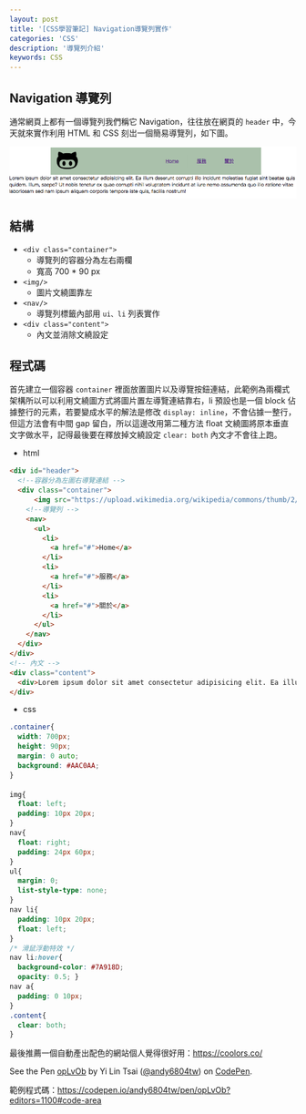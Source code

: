 ```yaml
---
layout: post
title: '[CSS學習筆記] Navigation導覽列實作'
categories: 'CSS'
description: '導覽列介紹'
keywords: CSS
---
```


## Navigation 導覽列
通常網頁上都有一個導覽列我們稱它 Navigation，往往放在網頁的 `header` 中，今天就來實作利用 HTML 和 CSS 刻岀一個簡易導覽列，如下圖。

<img src="/images/posts/web/img1061221-1.png">

## 結構

- `<div class="container">` 
  - 導覽列的容器分為左右兩欄
  - 寬高 700 * 90 px
- `<img/>` 
  - 圖片文繞圖靠左
- `<nav/>`
  - 導覽列標籤內部用 `ui、li` 列表實作
- `<div class="content">`
  - 內文並消除文繞設定

## 程式碼

首先建立一個容器 `container` 裡面放置圖片以及導覽按鈕連結，此範例為兩欄式架構所以可以利用文繞圖方式將圖片置左導覽連結靠右，li 預設也是一個 block 佔據整行的元素，若要變成水平的解法是修改 `display: inline`，不會佔據一整行，但這方法會有中間 gap 留白，所以這邊改用第二種方法 float 文繞圖將原本垂直文字做水平，記得最後要在釋放掉文繞設定 `clear: both` 內文才不會往上跑。

- html

```html
<div id="header">
  <!--容器分為左圖右導覽連結 -->
  <div class="container">
      <img src="https://upload.wikimedia.org/wikipedia/commons/thumb/2/22/Octicons-octoface.svg/2000px-Octicons-octoface.svg.png" width="70" alt="dd"/>
    <!--導覽列 -->
    <nav>
      <ul>
        <li>
          <a href="#">Home</a>
        </li>
        <li>
          <a href="#">服務</a>
        </li>
        <li>
          <a href="#">關於</a>
        </li>
      </ul>
    </nav>
  </div>
</div>
<!-- 內文 -->
<div class="content">
  <div>Lorem ipsum dolor sit amet consectetur adipisicing elit. Ea illum deserunt corrupti illo incidunt molestias fugiat sint beatae quis quidem. Illum, saepe? Ut nobis tenetur ex quae corrupti nihil voluptatem incidunt at iure nemo assumenda quo illo ratione vitae laboriosam sed nam ipsum aliquam corporis tempora iste quis, facilis nostrum!</div>
</div>
```

- css

```css
.container{
  width: 700px;
  height: 90px;
  margin: 0 auto;
  background: #AAC0AA;
}

img{
  float: left;
  padding: 10px 20px;
}
nav{
  float: right;
  padding: 24px 60px;
}
ul{
  margin: 0;
  list-style-type: none;
}
nav li{
  padding: 10px 20px;
  float: left;
}
/* 滑鼠浮動特效 */
nav li:hover{ 
  background-color: #7A918D;
  opacity: 0.5; }   
nav a{
  padding: 0 10px;
}
.content{
  clear: both;
}
```

最後推薦一個自動產出配色的網站個人覺得很好用：https://coolors.co/

<p data-height="265" data-theme-id="0" data-slug-hash="opLvOb" data-default-tab="html,result" data-user="andy6804tw" data-embed-version="2" data-pen-title="opLvOb" class="codepen">See the Pen <a href="https://codepen.io/andy6804tw/pen/opLvOb/">opLvOb</a> by Yi Lin Tsai  (<a href="https://codepen.io/andy6804tw">@andy6804tw</a>) on <a href="https://codepen.io">CodePen</a>.</p>
<script async src="https://production-assets.codepen.io/assets/embed/ei.js"></script>


範例程式碼：https://codepen.io/andy6804tw/pen/opLvOb?editors=1100#code-area
